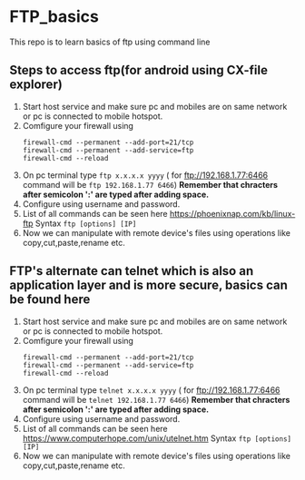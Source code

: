 # FTP_basics
This repo is to learn basics of ftp using command line


## Steps to access ftp(for android using CX-file explorer)
1. Start host service and make sure pc and mobiles are on same network or pc is connected to mobile hotspot.
2. Comfigure your firewall using 
   ```
   firewall-cmd --permanent --add-port=21/tcp
   firewall-cmd --permanent --add-service=ftp
   firewall-cmd --reload
   ```
3. On pc terminal type ``` ftp x.x.x.x yyyy ``` ( for ftp://192.168.1.77:6466 command will be ``` ftp 192.168.1.77 6466 ```) **Remember that chracters after semicolon ':' are typed after adding space.**
4. Configure using username and password.
5. List of all commands can be seen here https://phoenixnap.com/kb/linux-ftp
   Syntax ``` ftp [options] [IP] ```
6. Now we can manipulate with remote device's files using operations like copy,cut,paste,rename etc.


## FTP's alternate can telnet which is also an application layer and is more secure, basics can be found here
1. Start host service and make sure pc and mobiles are on same network or pc is connected to mobile hotspot.
2. Comfigure your firewall using 
   ```
   firewall-cmd --permanent --add-port=21/tcp
   firewall-cmd --permanent --add-service=ftp
   firewall-cmd --reload
   ```
3. On pc terminal type ``` telnet x.x.x.x yyyy ``` ( for ftp://192.168.1.77:6466 command will be ``` telnet 192.168.1.77 6466 ```) **Remember that chracters after semicolon ':' are typed after adding space.**
4. Configure using username and password.
5. List of all commands can be seen here https://www.computerhope.com/unix/utelnet.htm
   Syntax ``` ftp [options] [IP] ```
6. Now we can manipulate with remote device's files using operations like copy,cut,paste,rename etc.

   
